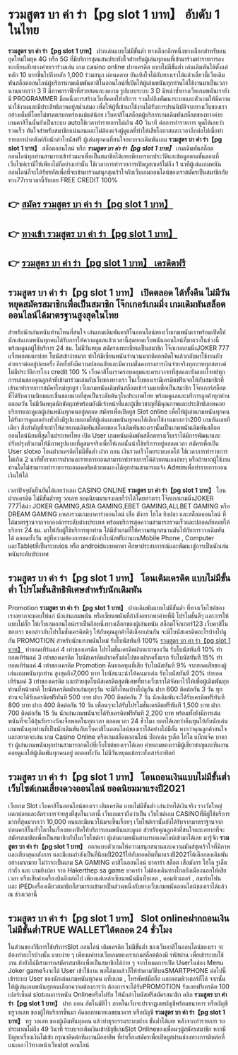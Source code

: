 # รวมสูตร บา ค่า ร่า【pg slot 1 บาท】  อับดับ 1 ในไทย

**รวมสูตร บา ค่า ร่า【pg slot 1 บาท】** ฝากเล่นแบบไม่มีขั้นต่ำ  ทางเลือกอีกหนึ่งทางเลือกสำหรับคนยุคใหม่ในยุค 4G หรือ 5G ที่มีบริการสุดแสนประทับใจสำหรับผู้เล่นทุกคนที่เข้ามาร่วมทำรายการลงทะเบียนกับทางค่ายเราร่วมเล่น เกม casino online ฝากเครดิต แบบไม่มีขั้นต่ำ เล่นเดิมพันได้ตั้งแต่ หลัก 10 บาทขึ้นไปถึงหลัก 1,000 ร่วมสนุก ผ่อนคลาย บันเทิงใจได้กับทางเราได้แล้วเดี๋ยวนี้เว็บเดิมพันสล็อตออนไลน์ผู้บริการเกมเดิมพันคาสิโนออนไลน์ที่เปิดให้ผู้เล่นพนันทุกท่านได้ใช้งานมาเป็นเวลานานมากกว่า 3 ปี มีภาพกราฟิกที่สวยสดและงดงาม รูปแบบระบบ 3 D
มิหนำซ้ำทางเว็บเกมพนันเรายังมี  PROGRAMMER มือหนึ่งการสร้างเว็บที่คอยให้บริการ  รวมไปถึงพัฒนาระบบและตัวเกมให้มีความน่าใช้งานและมีประสิทธิภาพอยู่สม่ำเสมอ เพื่อให้ผู้ที่เข้ามาใช้งานได้รับการปรนนิบัติจากทางเว็บของเราอย่างเต็มที่โดยไม่ขาดตกบกพร่องแม้แต่น้อย เว็บคาสิโนสล็อตผู้บริการเกมเดิมพันสล็อตของทางค่ายเกมคาสิโนนั้นยังเป็นระบบ autoใช้เวลาทำรายการไม่เกิน 40 วินาที ต่อการทำรายการ พูดได้เลยว่ารวดเร็ว ทันใจสำหรับสมาชิกแน่นอนและไม่ต้องแจ้งผู้ดูแลที่ทำให้เสียโอกาสและเวลาอีกต่อไปเมื่อทำรายการฝากตังค์กับนักล่าโบนัสฟรี
ผู้เล่นทุกคนที่สนใจอยากจะเดิมพันเกม **รวมสูตร บา ค่า ร่า【pg slot 1 บาท】** สล็อตออนไลน์ หรือ ***รวมสูตร บา ค่า ร่า【pg slot 1 บาท】*** เกมเดิมพันสล็อตออนไลน์ทุกท่านสามารถเข้าร่วมมาเพื่อเป็นสมาชิกได้เลยเพียงกรอกประวัติและข้อมูลตามขั้นตอนที่เว็บไซต์เรามีให้เพียงไม่กี่อย่างเท่านั้น ใช้เวลาการทำรายการเปิดยูสเซอร์ไม่ถึง 1 นาทีผู้เล่นเกมพนันออนไลน์ก็จะได้รับรหัสเพื่อที่จะเข้ามาร่วมสนุกสุดเร้าใจกับเว็บเกมออนไลน์ของเราสมัครเป็นสมาชิกกับทาง77เราเวลานี้รับเลย FREE CREDIT 100%

## 👉 [สมัคร รวมสูตร บา ค่า ร่า【pg slot 1 บาท】](https://archa888.com/)
## 👉 [ทางเข้า รวมสูตร บา ค่า ร่า【pg slot 1 บาท】](https://archa888.com/)
## 👉 [รวมสูตร บา ค่า ร่า【pg slot 1 บาท】 เครดิตฟรี](https://archa888.com/)

## รวมสูตร บา ค่า ร่า【pg slot 1 บาท】 เปิดตลอด ได้ทั้งคืน ไม่มีวันหยุดสมัครสมาชิกเพื่อเป็นสมาชิก โจ๊กเกอร์เกมมิ่ง เกมเดิมพันสล็อตออนไลน์ได้มาตรฐานสูงสุดในไทย

สำหรับนักเล่นพนันท่านไหนที่สนใจ เล่นเกมเดิมพันคาสิโนออนไลน์ของเว็บเกมพนันเราพร้อมเปิดให้นักเล่นเกมพนันทุกคนได้รับการให้ความดูแลแล้วเวลานี้สุดยอดเว็บพนันออนไลน์ที่มาแรงในช่วงนี้ พร้อมดูแลผู้ใช้บริการ 24 ชม. ไม่มีวันหยุด สมัครลงทะเบียนเป็นสมาชิก โจ๊กเกอเกมมิ่งJOKER 777 แจ็กพอตแตกบ่อย โบนัสเข้าง่ายมาก ทำให้มีเซียนพนันจำนวนมากติดอกติดใจแล้วกลับมาใช้งานกับค่ายเราต่ออยู่บ่อยครั้ง อีกทั้งยังมีความปลอดภัยและมีความมั่นคงทางการเงินจ่ายจริงทุกบาททุกสตางค์ไม่มีประวัติการโกง credit 100 % เว็บคาสิโนเราครอบคลุมและครบวงจรที่สุดและยังตอบโจทย์ทุกการเล่นของคุณลูกค้าที่เข้ามาร่วมเล่นกับเว็บของทางเรา
ในเว็บของเรามีเครดิตฟรีแจกให้กับสมาชิกที่เข้ามาทำรายการสมัครใหม่ทุกยูส เว็บเกมพนันเดิมพันสล็อตเข้าร่วมมาเพื่อเป็นสมาชิก โจ๊กเกอร์สล็อต ที่ได้รับความนิยมและชื่นชอบมากที่สุดเป็นระดับต้นๆในประเทศไทย พร้อมดูแลและบริการลูกค้าทุกท่านตลอดวัน ไม่มีวันหยุดนักขัตฤกษ์พร้อมยังมีเจ้าหน้าที่และผู้เชี่ยวชาญที่มีคุณภาพและประสิทธิภาพคอยบริการและดูแลผู้เล่นพนันทุกคนอยู่ตลอด สมัครเพื่อเปิดยูส Slot online เพื่อให้ผู้เล่นเกมพนันทุกคนได้รับการดูแลอย่างทั่วถึงมีรูปแบบเกมให้ผู้เล่นเกมพนันทุกคนได้เลือกใช้งานมากกว่า200 เกมกันเลยทีเดียว
สิ่งสำคัญที่จะทำให้ค่ายเกมเดิมพันสล็อตของเว็บเดิมพันของเรานั้นเป็นเกมพนันเดิมพันสล็อตออนไลน์นิยมที่สุดในประเทศไทย เปิด User  เกมพนันเดิมพันสล็อตทางเว็บเราได้มีการพัฒนาและปรับปรุงตัวเกมให้มีภาพรูปแบบที่ดูสมจจริงเพื่อให้เกมนั้นน่าใช้บริการอยู่ตลอดเวลา สมัครเพื่อเปิด User slotxo โอนฝากเครดิตไม่มีขั้นต่ำ ฝาก ถอน เงินรวดเร็วโดยระบบออโต้ ใช้เวลาการทำรายการไม่เกิน 2 นาทีทั้งรายการฝากและรายการถอนสามารถทำรายการได้ด้วยตนเองง่ายๆ หรือถ้าหากผู้ใช้งานท่านใดไม่สามารถทำรายการถอนเคดริตด้วยตนเองได้ทุกท่านสามารถแจ้ง Adminเพื่อทำรายการถอนเงินให้ได้

เวลาปัจจุบันยืนยันได้เลยว่าเกม CASINO ONLINE **รวมสูตร บา ค่า ร่า【pg slot 1 บาท】** โอนฝากเครดิต ไม่มีขั้นต่ำทรู วอเลท ยอดนิยมมาแรงเลยก็ว่าได้โดยทางเรา โจ๊กเกอเกมมิ่งJOKER 777ได้นำ  JOKER GAMING,ASIA GAMING,EBET GAMING,ALLBET GAMING หรือ DREAM GAMING แหล่งรวมเกมบาคาร่าออนไลน์ เสือ มังกร ไฮโล ยิงปลา และสล็อตออนไลน์ ที่ได้มาตรฐานจากจากองค์กรระดับต่างประเทศ พร้อมบริการสุดความสามารถรวดเร็วและปลอดภัยคอยให้บริการ 24 ชม. มาให้กับผู้ใช้บริการทุกท่าน ได้มีตัวเกมที่ให้ความสนุกสนานมันไปกับการวางเดิมพัน ได้ ตลอดทั้งวัน อยู่ที่ความต้องการของนักล่าโบนัสฟรีผ่านบนMobile Phone , Computer และTabletที่เป็นระบบios หรือ androidแบบพกพา ศึกษาประสบการณ์และพัฒนาสู่การเป็นนักเล่นพนันระดับประเทศ

## รวมสูตร บา ค่า ร่า【pg slot 1 บาท】 โอนเติมเครดิต แบบไม่มีขั้นต่ำ โปรโมชั่นสิทธิพิเศษสำหรับนักเดิมพัน

 Promotion  **รวมสูตร บา ค่า ร่า【pg slot 1 บาท】** ฝากเดิมพันแบบไม่มีขั้นต่ำ ที่ทางเว็บไซต์ของเราอยากจะมอบให้แก่  นักเล่นเกมพนัน หรือเซียนพนันที่กำลังอยากหาค่ายที่มี โปรโมชั่นดีๆ และการให้แบบไม่กั๊ก ให้เว็บเกมออนไลน์เราเป็นอีกหนึ่งทางเลือกของผู้เล่นพนัน สล็อตโจ๊กเกอร์123 เว็บคาสิโนของเรา ขอกล่าวกับโปรโมชั่นเครดิตดีๆ ให้กับคุณลูกค้าได้เลือกเล่นกัน จะมีโบนัสเครดิตอะไรบ้างไปดูกัน
 PROMOTION สำหรับนักแทงพนันใหม่ รับโบนัสทันที 100% [รวมสูตร บา ค่า ร่า【pg slot 1 บาท】](https://archa888.com/) ทำยอดเทิร์นแค่ 4 เท่าของเครดิต
โปรโมชั่นเครดิตฝากแรกของวัน รับโบนัสทันที 10% ทำยอดเทิร์นแค่ 3 เท่าของเครดิต
โบนัสเครดิตฝากครั้งต่อไปของฝากครั้งแรก รับโบนัสทันที 15% ทำยอดเทิร์นแค่ 4 เท่าของเครดิต
 Promotion คืนยอดทุนที่เสีย รับโบนัสทันที 9% จากยอดเสียของผู้เล่นเกมพนันทุกท่าน สูงสุดถึง7,000 บาท
โบนัสแนะนำให้คนมาเล่น รับโบนัสทันที 20% ทำยอดเทิร์นแค่ 3 เท่าของเครดิต
และท้ายสุดโบนัสเครดิตสุดพิเศษที่ทางเว็บเราได้จัดหาไว้ให้เพื่อผู้เดิมพันทุกท่านที่หน้าตาดี โบนัสเครดิตฝากเล่นทุกๆวัน จะมีสิ่งไหนบ้างไปดูกัน
ฝาก 600 ติดต่อกัน 3 วัน ทุกท่านจะได้รับเครดิตฟรีทันที 500 บาท
ฝาก 700 ติดต่อกัน 7 วัน นักเดิมพันจะได้รับเครดิตฟรีทันที 800 บาท
ฝาก 400 ติดต่อกัน 10 วัน เพื่อนๆจะได้รับโปรโมชั่นเครดิตฟรีทันที 1,500 บาท
ฝาก 700 ติดต่อกัน 15 วัน นักเล่นเกมพนันจะได้รับเครดิตฟรีทันที 2,200 บาท
พร้อมทั้งยังมีการเล่นพนันที่จะได้ลุ้นรับรางวัลแจ็กพอตในทุกเวลา ตลอดเวลา 24 ชั่วโมง บอกได้เลยว่าคืนทุนให้กับนักเล่นเกมพนันทุกท่านที่เป็นนักเดิมพันกับเว็บคาสิโนออนไลน์ของเราได้อย่างไม่มีอั้น หากว่าคุณลูกค้าสนใจและอยากจะเล่น เกม  Casino Online หรือเกมสล็อตออนไลน์ ป๊อกเด้ง รูเล็ต ไฮโล แบ็กแจ๊ค บาคาร่า ผู้เล่นเกมพนันทุกท่านสามารถกดไปที่เว็บไซต์ของเราได้เลย ค่ายเกมของเรามีผู้เชี่ยวชาญและทีมงานคอยดูแลให้ผู้เดิมพันทุกคนอยู่ ตลอดทั้งวัน ไม่มีวันหยุดแม้กระทั่งเสาร์อาทิตย์

## รวมสูตร บา ค่า ร่า【pg slot 1 บาท】 โอนถอนเงินแบบไม่มีขั้นต่ำ  เว็บไซต์เกมเสี่ยงดวงออนไลน์ ยอดนิยมมาแรงปี2021

เว็บเกม Slot เว็บคาสิโนออนไลน์ของเรา เติมเครดิต แบบไม่มีขั้นต่ำ เล่นง่ายได้เงินจริง รางวัลใหญ่แตกบ่อยและอัตราการจ่ายสูงที่สุดในเวลานี้ เว็บเกมเราถือว่าเป็น เว็บไซต์เกม CASINOที่มีผู้ใช้บริการมากที่สุดมากกว่า 10,000 คนและมีแนวโน้มจะขึ้นเรื่อยๆ เว็บไซต์เรานั้นยังได้รับจากมาตราฐานจากบ่อนคาสิโนทั่วโลกในเรื่องของเปิดให้บริการเกมพนันและดูแล สำหรับคุณลูกค้าที่สนใจและอยากที่จะสมัครสมาชิกเพื่อเป็นสมาชิกกับในเว็บไซต์เรา ผู้เล่นเกมพนันสามารถแอดไลน์เข้ามาได้เลย
	มารู้จัก **รวมสูตร บา ค่า ร่า【pg slot 1 บาท】** ออกแบบตัวเกมให้ความสนุกสนานและความมันส์สุดเร้าใจที่มีภาพและเสียงสุดอลังการ และมีเกมกำลังเป็นที่นิยมปี2021ให้กับยอดฮิตที่มาแรงปี2021ได้เลือกลงเดิมพันอย่างมากมาย  ไม่ว่าจะเป็นเกม SA GAMING คาสิโนออนไลน์ บาคาร่า สล็อต เสือมังกร ไฮโล รูเล็ต กำถั่ว และ เกมยิงปลา จาก Hakerthep sa game บาคาร่า ไม่ต้องเดินทางไกลถึงเมืองนอกให้เสียเวลา หรือเสียค่าเครื่องบินอีกต่อไป เพียงแค่เหล่าเซียนพนันมีแท็บเลต , คอมพิวเตอร์ , สมาร์ทโฟน และ iPEDเครื่องเดียวสมาชิกก็สามารถเข้ามาเป็นส่วนหนึ่งกับทางเว็บเกมพนันออนไลน์ของเราได้แล้วณ ช่วงเวลานี้

## รวมสูตร บา ค่า ร่า【pg slot 1 บาท】 Slot onlineฝากถอนเงินไม่มีขั้นต่ำTRUE WALLETได้ตลอด 24 ชั่วโมง

ในส่วนของวิธีการใช้บริการSlot ออนไลน์ เติมเครดิต ไม่มีขั้นต่ำ ของเว็บคาสิโนออนไลน์ของเรา จะต้องทำอะไรบ้างนั้น แบบง่าย ๆ เพียงแค่ทางเว็บเกมของเราเกมสล็อตต้องมี รหัสผ่าน เพื่อเข้าระบบใช้งาน ถ้ายังไม่มีสามารถสมัครสมาชิกเพื่อเป็นสมาชิกได้ง่าย ๆ จากโหมดการเปิด Userในช่อง Menu Joker gameจึงจะได้ User เข้าใช้งาน พอได้มาแล้วก็ให้ทำตามวิธีบนSMARTPHONE ต่อไปนี้
เข้าระบบ User  ของนักเล่นเกมพนันทุกคน แท็บเลต , โทรศัพท์มือถือ และคอมพิวเตอร์ก็ได้
จากนั้นให้ผู้เล่นเกมพนันทุกคนเลือกความต้องการว่า ต้องการจะได้รับPROMOTION รับเลยฟรีเครดิต 100 เปอร์เซ็นต์  slotเกมการพนัน Onlineหรือไม่รับ
ให้นักล่าโบนัสฟรีสมัครสมาชิก คลิก **รวมสูตร บา ค่า ร่า【pg slot 1 บาท】** ฝาก ถอน  อัตโนมัติไว ภาพในเว็บจะปรากฏเลขบัญชีพร้อมธนาคาร หรือบัญชี ทรูวอเลท ของผู้ให้บริการขึ้นมา
คัดลอกหมายเลขธนาคาร หรือบัญชี **รวมสูตร บา ค่า ร่า【pg slot 1 บาท】** ทรู วอเลท ของผู้เดิมพันทุกคน แล้วทำธุรกรรมระบบฝาก ขั้นต่ำได้เลย
หลังจากทำรายการ รอประมาณไม่ถึง 49 วินาที ระบบจะเติมเงินเข้าบัญชีเกมSlot Onlineของเพื่อนๆผู้สมัครสมาชิก
หากมีปัญหาเรื่องเงินไม่เข้า กรุณาติดต่อทีมงานมืออาชีพ ที่ทำเรื่องสมัครเพื่อเปิดยูสผ่านช่องทางการติดต่อที่แนบเอาไว้ทางหน้าเว็บslot ออนไลน์


